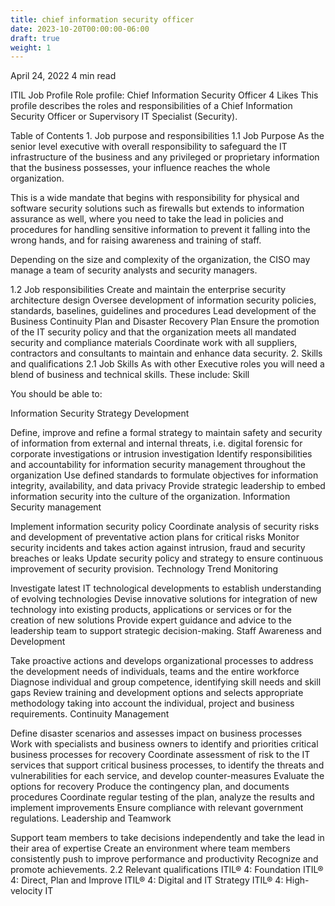 ```yaml
---
title: chief information security officer
date: 2023-10-20T00:00:00-06:00
draft: true
weight: 1
---
```



April 24, 2022
4 min read

ITIL
Job Profile
Role profile: Chief Information Security Officer
4 Likes
This profile describes the roles and responsibilities of a Chief Information Security Officer or Supervisory IT Specialist (Security).

Table of Contents
1. 
Job purpose and responsibilities
1.1 Job Purpose
As the senior level executive with overall responsibility to safeguard the IT infrastructure of the business and any privileged or proprietary information that the business possesses, your influence reaches the whole organization.

This is a wide mandate that begins with responsibility for physical and software security solutions such as firewalls but extends to information assurance as well, where you need to take the lead in policies and procedures for handling sensitive information to prevent it falling into the wrong hands, and for raising awareness and training of staff.

Depending on the size and complexity of the organization, the CISO may manage a team of security analysts and security managers.

1.2 Job responsibilities
Create and maintain the enterprise security architecture design
Oversee development of information security policies, standards, baselines, guidelines and procedures
Lead development of the Business Continuity Plan and Disaster Recovery Plan
Ensure the promotion of the IT security policy and that the organization meets all mandated security and compliance materials
Coordinate work with all suppliers, contractors and consultants to maintain and enhance data security.
2. 
Skills and qualifications
2.1 Job Skills
As with other Executive roles you will need a blend of business and technical skills. These include:
Skill

You should be able to:

Information Security Strategy Development

Define, improve and refine a formal strategy to maintain safety and security of information from external and internal threats, i.e. digital forensic for corporate investigations or intrusion investigation
Identify responsibilities and accountability for information security management throughout the organization
Use defined standards to formulate objectives for information integrity, availability, and data privacy
Provide strategic leadership to embed information security into the culture of the organization.
Information Security management

Implement information security policy
Coordinate analysis of security risks and development of preventative action plans for critical risks
Monitor security incidents and takes action against intrusion, fraud and security breaches or leaks
Update security policy and strategy to ensure continuous improvement of security provision.
Technology Trend Monitoring

Investigate latest IT technological developments to establish understanding of evolving technologies
Devise innovative solutions for integration of new technology into existing products, applications or services or for the creation of new solutions
Provide expert guidance and advice to the leadership team to support strategic decision-making.
Staff Awareness and Development

Take proactive actions and develops organizational processes to address the development needs of individuals, teams and the entire workforce
Diagnose individual and group competence, identifying skill needs and skill gaps
Review training and development options and selects appropriate methodology taking into account the individual, project and business requirements.
Continuity Management

Define disaster scenarios and assesses impact on business processes
Work with specialists and business owners to identify and priorities critical business processes for recovery
Coordinate assessment of risk to the IT services that support critical business processes, to identify the threats and vulnerabilities for each service, and develop counter-measures
Evaluate the options for recovery
Produce the contingency plan, and documents procedures
Coordinate regular testing of the plan, analyze the results and implement improvements
Ensure compliance with relevant government regulations.
Leadership and Teamwork

Support team members to take decisions independently and take the lead in their area of expertise
Create an environment where team members consistently push to improve performance and productivity
Recognize and promote achievements.
2.2 Relevant qualifications
ITIL® 4: Foundation
ITIL® 4: Direct, Plan and Improve
ITIL® 4: Digital and IT Strategy
ITIL® 4: High-velocity IT
